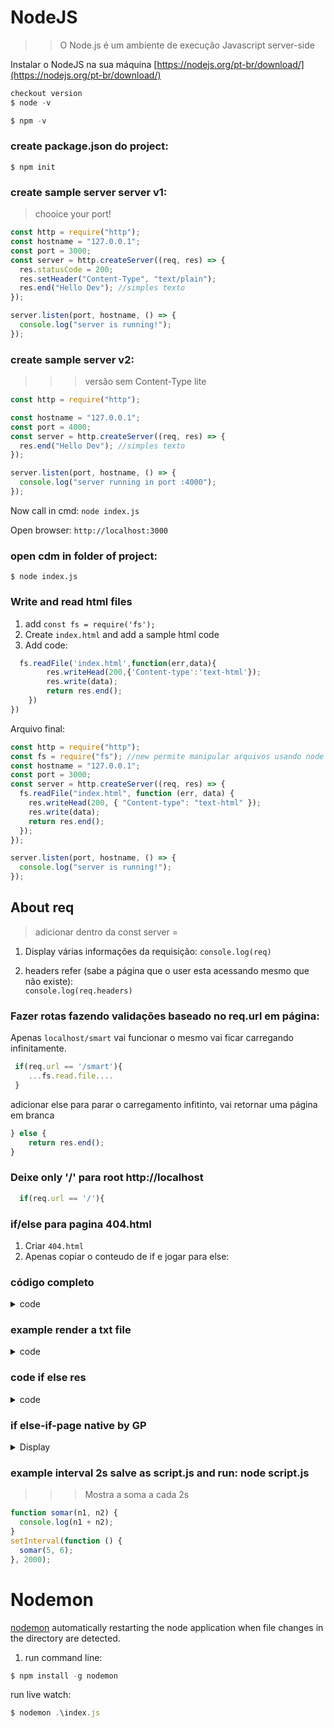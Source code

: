 # NodeJS

> > O Node.js é um ambiente de execução Javascript server-side

Instalar o NodeJS na sua máquina [https://nodejs.org/pt-br/download/](https://nodejs.org/pt-br/download/)

```js
checkout version
$ node -v

$ npm -v
```

### create package.json do project:

    $ npm init

### create sample server server v1:

> chooice your port!

```js
const http = require("http");
const hostname = "127.0.0.1";
const port = 3000;
const server = http.createServer((req, res) => {
  res.statusCode = 200;
  res.setHeader("Content-Type", "text/plain");
  res.end("Hello Dev"); //simples texto
});

server.listen(port, hostname, () => {
  console.log("server is running!");
});
```

### create sample server v2:

> > > versão sem Content-Type lite

```js
const http = require("http");

const hostname = "127.0.0.1";
const port = 4000;
const server = http.createServer((req, res) => {
  res.end("Hello Dev"); //simples texto
});

server.listen(port, hostname, () => {
  console.log("server running in port :4000");
});
```

Now call in cmd: `node index.js`

Open browser: `http://localhost:3000`

### open cdm in folder of project:

    $ node index.js

### Write and read html files

1. add `const fs = require('fs');`
2. Create `index.html` and add a sample html code
3. Add code:

```js
  fs.readFile('index.html',function(err,data){
        res.writeHead(200,{'Content-type':'text-html'});
        res.write(data);
        return res.end();
    })
})
```

Arquivo final:

```js
const http = require("http");
const fs = require("fs"); //new permite manipular arquivos usando node
const hostname = "127.0.0.1";
const port = 3000;
const server = http.createServer((req, res) => {
  fs.readFile("index.html", function (err, data) {
    res.writeHead(200, { "Content-type": "text-html" });
    res.write(data);
    return res.end();
  });
});

server.listen(port, hostname, () => {
  console.log("server is running!");
});
```

## About req

> adicionar dentro da const server =

1. Display várias informações da requisição:
   `console.log(req)`

2. headers refer (sabe a página que o user esta acessando mesmo que não existe):  
   `console.log(req.headers)`

### Fazer rotas fazendo validações baseado no req.url em página:

Apenas `localhost/smart` vai funcionar o mesmo vai ficar carregando infinitamente.

```js
 if(req.url == '/smart'){
    ...fs.read.file....
 }
```

adicionar else para parar o carregamento infitinto, vai retornar uma página em branca

```js
} else {
    return res.end();
}
```

### Deixe only '/' para root http://localhost

```js
  if(req.url == '/'){
```

### if/else para pagina 404.html

1. Criar `404.html`
2. Apenas copiar o conteudo de if e jogar para else:

### código completo

<details>
<summary>code</summary>

```js
const http = require("http");
const fs = require("fs");
const hostname = "127.0.0.1";
const port = 4000;

const server = http.createServer((req, res) => {
  if (req.url == "/smart") {
    fs.readFile("index.html", function (err, data) {
      res.writeHead(200, { "Content-Type": "text/html" });
      res.write(data);
      return res.end();
    });
  } else {
    fs.readFile("404.html", function (err, data) {
      res.writeHead(200, { "Content-Type": "text/html" });
      res.write(data);
      return res.end();
    });
  }
});

server.listen(port, hostname, () => {
  console.log("server running in port :4000");
});
```

</details>

### example render a txt file

<details>
<summary>code</summary>

```js
const http = require("http");
const fs = require("fs");
const hostname = "127.0.0.1";
const port = 4000;

const server = http.createServer((req, res) => {
  if (req.url == "/") {
    fs.readFile("index.html", function (err, data) {
      fs.appendFile("file.txt", "\n novo access from url", (err) => {
        if (err) throw err;
        console.log("novo acesso! ");
      });

      res.writeHead(200, { "Content-Type": "text/html" });
      res.write(data);
      return res.end();
    });
  } else if (req.url == "/read") {
    //    res.end('ok');

    fs.readFile("geraldo.txt", function (err, data) {
      res.end(data.toString());
      //toString() buffer converte para String
    });
  } else {
    fs.readFile("404.html", function (err, data) {
      res.writeHead(200, { "Content-Type": "text/html" });
      res.write(data);
      return res.end();
    });
  }
});

server.listen(port, hostname, () => {
  console.log("server running in port :4000");
});
```

</details>

### code if else res

<details>
<summary>code</summary>

```js
const http = require("http");
const fs = require("fs"); //new permite manipular arquivos usando node

const hostname = "127.0.0.1";
const port = 3000;

const server = http.createServer((req, res) => {
  if (req.url == "/") {
    fs.readFile("index.html", function (err, data) {
      res.writeHead(200, { "Content-type": "text-html" });
      res.write(data);
      return res.end();
    });
  } else {
    return res.end();
  }
});

server.listen(port, hostname, () => {
  console.log("server is running!");
});
```

</details>

### if else-if-page native by GP

<details>
<summary>Display</summary>

```js
const http = require("http");
const fs = require("fs");
const hostname = "127.0.0.1";
const port = 4000;

const server = http.createServer((req, res) => {
  if (req.url == "/") {
    fs.readFile("index.html", function (err, data) {
      res.writeHead(200, { "Content-Type": "text/html" });
      res.write(data);
      return res.end();
    });
  } else if (req.url == "/page") {
    fs.readFile("oi.html", function (err, data) {
      res.writeHead(200, { "Content-Type": "text/html" });
      res.write(data);
      return res.end();
    });
  } else if (req.url == "/work") {
    fs.readFile("work.html", function (err, data) {
      res.writeHead(200, { "Content-Type": "text/html" });
      res.write(data);
      return res.end();
    });
  } else if (req.url == "/msn") {
    res.end("Hello Dev");
  } else {
    fs.readFile("404.html", function (err, data) {
      res.writeHead(200, { "Content-Type": "text/html" });
      res.write(data);
      return res.end();
    });
  }
});

server.listen(port, hostname, () => {
  console.log("server running in port :4000");
});
```

</details>

### example interval 2s salve as script.js and run: node script.js

> > > Mostra a soma a cada 2s

```js
function somar(n1, n2) {
  console.log(n1 + n2);
}
setInterval(function () {
  somar(5, 6);
}, 2000);
```

# Nodemon

[nodemon](https://www.npmjs.com/package/nodemon)
automatically restarting the node application when file changes in the directory are detected.

1. run command line:

```js
$ npm install -g nodemon

```

run live watch:

```js
$ nodemon .\index.js
```
